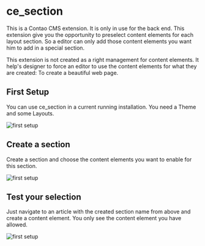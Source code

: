 # ce_section

This is a Contao CMS extension. It is only in use for the back end.
This extension give you the opportunity to preselect content elements for each layout section. So a editor can only add those content elements you want him to add in a special section.

This extension is not created as a right management for content elements. It help's designer to force an editor to use the content elements for what they are created: To create a beautiful web page.

## First Setup
You can use ce_section in a current running installation. You need a Theme and some Layouts.

![first setup](http://brothers-project.de/tl_files/github/ce_section/01_first_setup.png)

## Create a section
Create a section and choose the content elements you want to enable for this section.

![first setup](http://brothers-project.de/tl_files/github/ce_section/02_create_section.png)

## Test your selection
Just navigate to an article with the created section name from above and create a content element. You only see the content element you have allowed.

![first setup](http://brothers-project.de/tl_files/github/ce_section/03_example.png)
